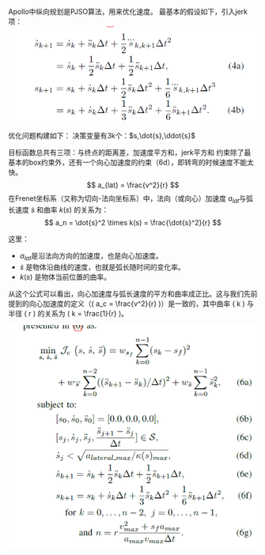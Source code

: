 
Apollo中纵向规划是PJSO算法，用来优化速度。
最基本的假设如下，引入jerk项：
![](images/Apollo中的PJSO算法_image_1.png)

优化问题构建如下：
决策变量有3k个：$s,\dot{s},\ddot{s}$

目标函数总共有三项：与终点的距离差，加速度平方和，jerk平方和
约束除了最基本的box约束外，还有一个向心加速度的约束（6d），即转弯的时候速度不能太快。
$$
a_{lat} = \frac{v^2}{r}
$$
在Frenet坐标系（又称为切向-法向坐标系）中，法向（或向心）加速度 $a_{lat}$与弧长速度 $\dot{s}$ 和曲率 $k(s)$ 的关系为：
$$ a_n = \dot{s}^2 \times k(s) = \frac{\dot{s}^2}{r} $$


这里：
-  $a_{lat}$是沿法向方向的加速度，也是向心加速度。
- $\dot{s}$ 是物体沿曲线的速度，也就是弧长随时间的变化率。
- $k(s)$ 是物体当前位置的曲率。

从这个公式可以看出，向心加速度与弧长速度的平方和曲率成正比。这与我们先前提到的向心加速度的定义（\( a_c = \frac{v^2}{r} \)）是一致的，其中曲率 \( k \) 与半径 \( r \) 的关系为 \( k = \frac{1}{r} \)。

![](images/Apollo中的PJSO算法_image_2.png)